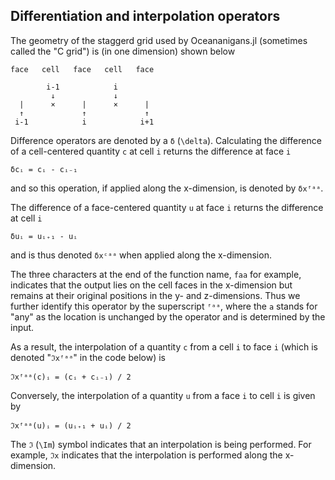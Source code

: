 ## Differentiation and interpolation operators

The geometry of the staggerd grid used by Oceananigans.jl (sometimes called the "C grid")
is (in one dimension) shown below
```
face   cell   face   cell   face

        i-1            i
         ↓             ↓
  |      ×      |      ×      |
  ↑             ↑             ↑
 i-1            i            i+1
```
Difference operators are denoted by a `δ` (`\delta`). Calculating the difference
of a cell-centered quantity `c` at cell `i` returns the difference at face `i`
```
δcᵢ = cᵢ - cᵢ₋₁
```
and so this operation, if applied along the x-dimension, is denoted by `δxᶠᵃᵃ`.

The difference of a face-centered quantity `u` at face `i` returns the difference at cell `i`
```
δuᵢ = uᵢ₊₁ - uᵢ
```
and is thus denoted `δxᶜᵃᵃ` when applied along the x-dimension.

The three characters at the end of the function name, `faa` for example, indicates that the
output lies on the cell faces in the x-dimension but remains at their original positions in 
the y- and z-dimensions. Thus we further identify this operator by the superscript `ᶠᵃᵃ`, where
the `a` stands for "any" as the location is unchanged by the operator and is determined by
the input.

As a result, the interpolation of a quantity `c` from a cell `i` to face `i` (which is denoted
"`ℑxᶠᵃᵃ`" in the code below) is
```
ℑxᶠᵃᵃ(c)ᵢ = (cᵢ + cᵢ₋₁) / 2
```
Conversely, the interpolation of a quantity `u` from a face `i` to cell `i` is given by
```
ℑxᶠᵃᵃ(u)ᵢ = (uᵢ₊₁ + uᵢ) / 2
```
The `ℑ` (`\Im`) symbol indicates that an interpolation is being performed. For example, `ℑx`
indicates that the interpolation is performed along the x-dimension.
